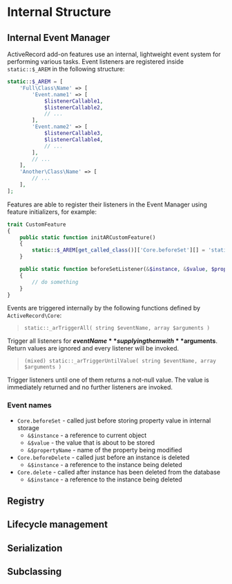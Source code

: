 Internal Structure
=================================

## Internal Event Manager

ActiveRecord add-on features use an internal, lightweight event system for performing various tasks. Event listeners
are registered inside `static::$_AREM` in the following structure:

````php
static::$_AREM = [
    'Full\Class\Name' => [
        'Event.name1' => [
            $listenerCallable1,
            $listenerCallable2,
            // ...
        ],
        'Event.name2' => [
            $listenerCallable3,
            $listenerCallable4,
            // ...
        ],
        // ...
    ],
    'Another\Class\Name' => [
        // ...
    ],
];

````

Features are able to register their listeners in the Event Manager using feature initializers, for example:

````php
trait CustomFeature
{
    public static function initARCustomFeature()
    {
        static::$_AREM[get_called_class()]['Core.beforeSet'][] = 'static::beforeSetListener';
    }

    public static function beforeSetListener(&$instance, &$value, $propertyName)
    {
        // do something
    }
}
````

Events are triggered internally by the following functions defined by `ActiveRecord\Core`:

> `static::_arTriggerAll( string $eventName, array $arguments )`

Trigger all listeners for **$eventName** supplying them with **$arguments**. Return values are ignored and
every listener will be invoked.

> `(mixed) static::_arTriggerUntilValue( string $eventName, array $arguments )`

Trigger listeners until one of them returns a not-null value. The value is immediately returned and no further
listeners are invoked.


### Event names

 * `Core.beforeSet` - called just before storing property value in internal storage
     * `&$instance`     - a reference to current object
     * `&$value`        - the value that is about to be stored
     * `&$propertyName` - name of the property being modified
 * `Core.beforeDelete` - called just before an instance is deleted
     * `&$instance`  - a reference to the instance being deleted
 * `Core.delete` - called after instance has been deleted from the database
     * `&$instance`  - a reference to the instance being deleted


## Registry

## Lifecycle management

## Serialization

## Subclassing